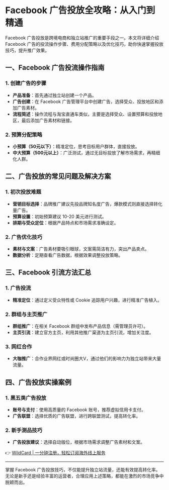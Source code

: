 # Facebook 广告投放全攻略：从入门到精通

Facebook 广告投放是跨境电商和独立站推广的重要手段之一。本文将详细介绍 Facebook 广告的投流操作步骤、费用分配策略以及优化技巧，助你快速掌握投放技巧，提升推广效果。

## 一、Facebook 广告投流操作指南

### 1. 创建广告的步骤
- **产品准备**：首先通过独立站创建一个产品。
- **广告创建**：在 Facebook 广告管理平台中创建广告，选择受众、投放地区和添加广告素材。
- **流程简述**：操作流程与淘宝直通车类似，主要是选择受众、设置预算和投放地区，最后添加广告素材和链接。

### 2. 预算分配策略
- **小预算（50元以下）**：精准定位，思考目标用户群体，直接投放。
- **中大预算（500元以上）**：广泛测试，通过无目标投放了解市场需求，再精细化人群。

## 二、广告投放的常见问题及解决方案

### 1. 初次投放难题
- **营销目标选择**：品牌推广建议先投品牌知名度广告，爆款模式则直接选择转化量广告。
- **预算设置**：初始预算建议 10-20 美元进行测试。
- **排期与受众定位**：根据产品特点和市场需求准确设定。

### 2. 广告优化技巧
- **素材与文案**：广告素材要吸引眼球，文案需简洁有力，突出产品卖点。
- **数据分析**：定期查看广告数据，根据效果调整投放策略。

## 三、Facebook 引流方法汇总

### 1. 广告投流
- **精准定位**：通过定义受众特性或 Cookie 追踪用户兴趣，进行精准广告植入。

### 2. 群组与主页推广
- **群组推广**：在相关 Facebook 群组中发布产品信息（需管理员许可）。
- **主页引流**：建立官方主页，利用其他推广渠道为主页引流，增加关注度。

### 3. 网红合作
- **大咖推广**：合作业界网红或时尚圈大V，通过他们的影响力为独立站带来大量流量。

## 四、广告投放实操案例

### 1. 黑五类广告投放
- **账号与支付**：使用高质量的 Facebook 账号，推荐虚拟信用卡支付。
- **广告联盟**：选择优质的广告联盟，进行跨联盟测试，提高转化率。

### 2. 新手测品技巧
- **广告投放建议**：选择自动版位，根据市场需求调整广告素材和文案。

👉 [WildCard | 一分钟注册，轻松订阅海外线上服务](https://bbtdd.com/WildCard)

---

掌握 Facebook 广告投放技巧，不仅能提升独立站流量，还能有效提高转化率。无论是新手还是经验丰富的运营者，合理应用上述策略，都能在激烈的市场竞争中脱颖而出。
